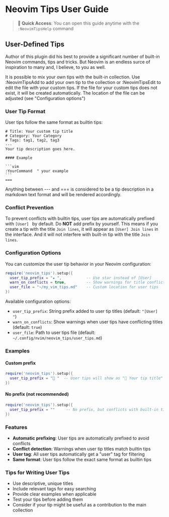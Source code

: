 # Neovim Tips User Guide

> **📖 Quick Access**: You can open this guide anytime with the `:NeovimTipsHelp` command

## User-Defined Tips

Author of this plugin did his best to provide a significant number of built-in Neovim commands, tips and tricks. But Neovim is an endless surce of inspiration to many and, I believe, to you as well. 

It is possible to mix your own tips with the built-in collection. Use :NeovimTipsAdd to add your own tip to the collection or :NeovimTipsEdit to edit the file with your custom tips. If the file for your custom tips does not exist, it will be created automatically. The location of the file can be adjusted (see "Configuration options") 

### User Tip Format

User tips follow the same format as builtin tips:

````
# Title: Your custom tip title
# Category: Your Category 
# Tags: tag1, tag2, tag3
---
Your tip description goes here.

#### Example

```vim
:YourCommand  " your example
```
===
````

Anything between --- and === is considered to be a tip description in a markdown text format and will be rendered accordingly.

### Conflict Prevention

To prevent conflicts with builtin tips, user tips are automatically prefixed with `[User] ` by default. Do **NOT** add prefix by yourself. This means if you create a tip with the title `Join lines`, it will appear as `[User] Join lines` in the interface. And it will not interfere with built-in tip with the title `Join lines`.

### Configuration Options

You can customize the user tip behavior in your Neovim configuration:

```lua
require('neovim_tips').setup({
  user_tip_prefix = "★ ",           -- Use star instead of [User]
  warn_on_conflicts = true,         -- Show warnings for title conflicts
  user_file = "~/my_vim_tips.md"    -- Custom location for user tips
})
``` 

Available configuration options:

- `user_tip_prefix`: String prefix added to user tip titles (default: `"[User] "`)
- `warn_on_conflicts`: Show warnings when user tips have conflicting titles (default: `true`)
- `user_file`: Path to user tips file (default: `~/.config/nvim/neovim_tips/user_tips.md`)

### Examples

#### Custom prefix
```lua
require('neovim_tips').setup({
  user_tip_prefix = "🔧 "  -- User tips will show as "🔧 Your tip title"
})
```

#### No prefix (not recommended)
```lua
require('neovim_tips').setup({
  user_tip_prefix = ""     -- No prefix, but conflicts with built-in tips will be warned about
})
```

### Features

- **Automatic prefixing**: User tips are automatically prefixed to avoid conflicts
- **Conflict detection**: Warnings when user tip titles match builtin tips
- **User tag**: All user tips automatically get a "user" tag for filtering
- **Same format**: User tips follow the exact same format as builtin tips

### Tips for Writing User Tips

- Use descriptive, unique titles
- Include relevant tags for easy searching
- Provide clear examples when applicable
- Test your tips before adding them
- Consider if your tip might be useful as a contribution to the main collection

